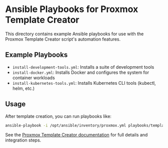 # Ansible Playbooks for Proxmox Template Creator

This directory contains example Ansible playbooks for use with the Proxmox Template Creator script's automation features.

## Example Playbooks

- `install-development-tools.yml`: Installs a suite of development tools
- `install-docker.yml`: Installs Docker and configures the system for container workloads
- `install-kubernetes-tools.yml`: Installs Kubernetes CLI tools (kubectl, helm, etc.)

## Usage

After template creation, you can run playbooks like:

```sh
ansible-playbook -i /opt/ansible/inventory/proxmox.yml playbooks/templates/install-development-tools.yml
```

See the [Proxmox Template Creator documentation](../proxmox/README-create-template.md) for full details and integration steps.
